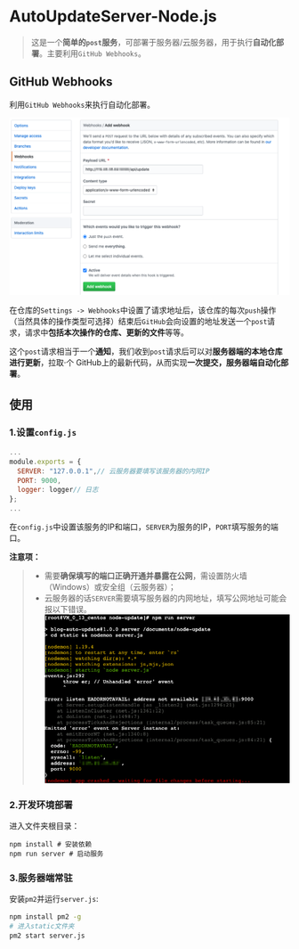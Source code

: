 # AutoUpdateServer-Node.js

> 这是一个**简单的`post`服务**，可部署于服务器/云服务器，用于执行**自动化部署**。主要利用`GitHub Webhooks`。

## GitHub Webhooks

利用`GitHub Webhooks`来执行自动化部署。

![webhooks](images/webhooks.png)

在仓库的`Settings -> Webhooks`中设置了请求地址后，该仓库的每次`push`操作（当然具体的操作类型可选择）结束后`GitHub`会向设置的地址发送一个`post`请求，请求中**包括本次操作的仓库、更新的文件**等等。

这个`post`请求相当于一个**通知**，我们收到`post`请求后可以对**服务器端的本地仓库进行更新**，拉取·个
GitHub上的最新代码，从而实现**一次提交，服务器端自动化部署**。

## 使用

### 1.设置`config.js`

```js
...
module.exports = {
  SERVER: "127.0.0.1",// 云服务器要填写该服务器的内网IP
  PORT: 9000,
  logger: logger// 日志
};
...
```

在`config.js`中设置该服务的IP和端口，`SERVER`为服务的IP，`PORT`填写服务的端口。

**注意项：**

> * 需要**确保填写的端口正确开通并暴露在公网**，需设置防火墙（Windows）或安全组（云服务器）；
> * 云服务器的话`SERVER`需要填写服务器的内网地址，填写公网地址可能会报以下错误。
![error](images/error.png)

### 2.开发环境部署

进入文件夹根目录：

```shell
npm install # 安装依赖
npm run server # 启动服务
```

### 3.服务器端常驻

安装`pm2`并运行`server.js`:

```sh
npm install pm2 -g
# 进入static文件夹
pm2 start server.js
```

